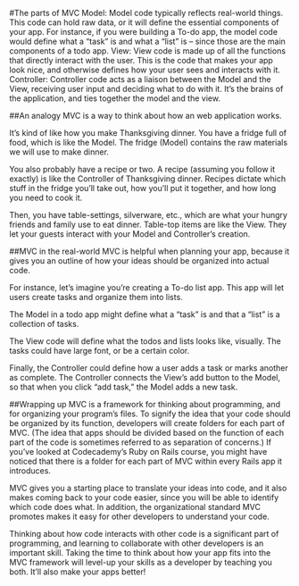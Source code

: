#The parts of MVC
Model: Model code typically reflects real-world things. This code can hold raw data, or it will define the essential components of your app. For instance, if you were building a To-do app, the model code would define what a “task” is and what a “list” is – since those are the main components of a todo app. View: View code is made up of all the functions that directly interact with the user. This is the code that makes your app look nice, and otherwise defines how your user sees and interacts with it. Controller: Controller code acts as a liaison between the Model and the View, receiving user input and deciding what to do with it. It’s the brains of the application, and ties together the model and the view.

##An analogy
MVC is a way to think about how an web application works.

It’s kind of like how you make Thanksgiving dinner. You have a fridge full of food, which is like the Model. The fridge (Model) contains the raw materials we will use to make dinner.

You also probably have a recipe or two. A recipe (assuming you follow it exactly) is like the Controller of Thanksgiving dinner. Recipes dictate which stuff in the fridge you’ll take out, how you’ll put it together, and how long you need to cook it.

Then, you have table-settings, silverware, etc., which are what your hungry friends and family use to eat dinner. Table-top items are like the View. They let your guests interact with your Model and Controller’s creation.

##MVC in the real-world
MVC is helpful when planning your app, because it gives you an outline of how your ideas should be organized into actual code.

For instance, let’s imagine you’re creating a To-do list app. This app will let users create tasks and organize them into lists.

The Model in a todo app might define what a “task” is and that a “list” is a collection of tasks.

The View code will define what the todos and lists looks like, visually. The tasks could have large font, or be a certain color.

Finally, the Controller could define how a user adds a task or marks another as complete. The Controller connects the View’s add button to the Model, so that when you click “add task,” the Model adds a new task.

##Wrapping up
MVC is a framework for thinking about programming, and for organizing your program’s files. To signify the idea that your code should be organized by its function, developers will create folders for each part of MVC. (The idea that apps should be divided based on the function of each part of the code is sometimes referred to as separation of concerns.) If you’ve looked at Codecademy’s Ruby on Rails course, you might have noticed that there is a folder for each part of MVC within every Rails app it introduces.

MVC gives you a starting place to translate your ideas into code, and it also makes coming back to your code easier, since you will be able to identify which code does what. In addition, the organizational standard MVC promotes makes it easy for other developers to understand your code.

Thinking about how code interacts with other code is a significant part of programming, and learning to collaborate with other developers is an important skill. Taking the time to think about how your app fits into the MVC framework will level-up your skills as a developer by teaching you both. It’ll also make your apps better!
